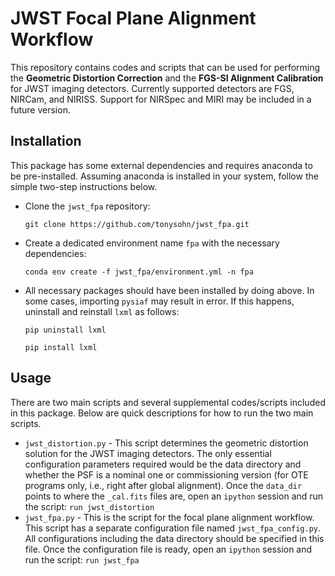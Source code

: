 # JWST Focal Plane Alignment Workflow
This repository contains codes and scripts that can be used for performing the **Geometric Distortion Correction** and the **FGS-SI Alignment Calibration** for JWST imaging detectors. Currently supported detectors are FGS, NIRCam, and NIRISS. Support for NIRSpec and MIRI may be included in a future version.

## Installation
This package has some external dependencies and requires anaconda to be pre-installed. Assuming anaconda is installed in your system, follow the simple two-step instructions below.
- Clone the `jwst_fpa` repository:

  ```git clone https://github.com/tonysohn/jwst_fpa.git```

- Create a dedicated environment name `fpa` with the necessary dependencies:

  ```conda env create -f jwst_fpa/environment.yml -n fpa```

- All necessary packages should have been installed by doing above. In some cases, importing `pysiaf` may result in error. If this happens, uninstall and reinstall `lxml` as follows:

  ```pip uninstall lxml```

  ```pip install lxml```

## Usage

There are two main scripts and several supplemental codes/scripts included in this package. Below are quick descriptions for how to run the two main scripts. 

- `jwst_distortion.py` - This script determines the geometric distortion solution for the JWST imaging detectors. The only essential configuration parameters required would be the data directory and whether the PSF is a nominal one or commissioning version (for OTE programs only, i.e., right after global alignment). Once the `data_dir` points to where the `_cal.fits` files are, open an `ipython` session and run the script: `run jwst_distortion`
- `jwst_fpa.py` - This is the script for the focal plane alignment workflow. This script has a separate configuration file named `jwst_fpa_config.py`. All configurations including the data directory should be specified in this file. Once the configuration file is ready, open an `ipython` session and run the script: `run jwst_fpa`